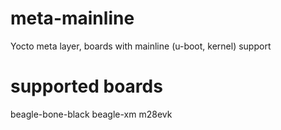 meta-mainline
=============

Yocto meta layer, boards with mainline (u-boot, kernel) support

supported boards
================
beagle-bone-black
beagle-xm
m28evk


